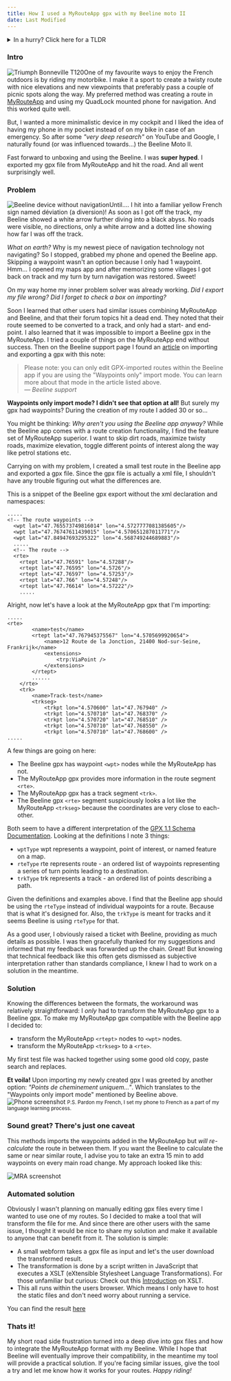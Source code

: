 ```yaml
---
title: How I used a MyRouteApp gpx with my Beeline moto II
date: Last Modified
---
```


<details name="TLDR">
  <summary>In a hurry? Click here for a TLDR</summary>
  <p>Testing out my new Beeline Moto II motorbike navigation, I ran into some compatibility issues with my routes created with the MyRouteApp. Upon inspecting both files I noticed a difference in the gpx file structure. Since a gpx is defined in XML I created small tool using JavaScript and XSLT to convert the MyRouteApp file to a Beeline compatible file. You can find the tool <a href="/utils/MyRouteApp-to-beeline" target = "_self">here</a></p>
</details>

### Intro
<img
  src="/assets/images/mra-beeline-bike.jpeg"
  alt="Triumph Bonneville T120"
  eleventy:widths="300"
  class="floatRight"
/>One of my favourite ways to enjoy the French outdoors is by riding my motorbike.
I make it a sport to create a twisty route with nice elevations and new viewpoints that preferably pass a couple of picnic spots along the way. My preferred method was creating a route in [MyRouteApp](https://www.MyRouteApp.com/en) and using my QuadLock mounted phone for navigation. And this worked quite well. 

But, I wanted a more minimalistic device in my cockpit and I liked the idea of having my phone in my pocket instead of on my bike in case of an emergency. 
So after some *"very deep research"* on YouTube and Google, I naturally found (or was influenced towards...) the Beeline Moto II. 

Fast forward to unboxing and using the Beeline. I was __super hyped__. I exported my gpx file from MyRouteApp and hit the road. And all went surprisingly well. 


### Problem
<img
  src="/assets/images/mra-beeline-device.jpeg"
  alt="Beeline device without navigation"
  eleventy:widths="200"
  class="floatLeft"
/>Until.... I hit into a familiar yellow French sign named déviation (a diversion)! As soon as I got off the track, my Beeline showed a white arrow further diving into a black abyss. No roads were visible, no directions, only a white arrow and a dotted line showing how far I was off the track. 

*What on earth?* Why is my newest piece of navigation technology not navigating? So I stopped, grabbed my phone and opened the Beeline app. Skipping a waypoint wasn't an option because I only had 1 waypoint. Hmm... I opened my maps app and after memorizing some villages I got back on track and my turn by turn navigation was restored. Sweet!

On my way home my inner problem solver was already working. *Did I export my file wrong? Did I forget to check a box on importing?*

Soon I learned that other users had similar issues combining MyRouteApp and Beeline, and that their forum topics hit a dead end. They noted that their route seemed to be converted to a track, and only had a start- and end-point. I also learned that it was impossible to import a Beeline gpx in the MyRouteApp. I tried a couple of things on the MyRouteApp end without success. Then on the Beeline support page I found an [article](https://support.beeline.co/en/articles/10570038-importing-and-exporting-gpx-routes) on importing and exporting a gpx with this note:

<blockquote>Please note: you can only edit GPX-imported routes within the Beeline app if you are using the "Waypoints only" import mode. You can learn more about that mode in the article listed above.
  <footer>
    <cite>— Beeline support</cite>
  </footer>
</blockquote>

__Waypoints only import mode? I didn't see that option at all!__ But surely my gpx had waypoints? During the creation of my route I added 30 or so...

You might be thinking: _Why aren't you using the Beeline app anyway?_ While the Beeline app comes with a route creation functionality, I find the feature set of MyRouteApp superior. I want to skip dirt roads, maximize twisty roads, maximize elevation, toggle different points of interest along the way like petrol stations etc.

Carrying on with my problem, I created a small test route in the Beeline app and exported a gpx file. Since the gpx file is actually a xml file, I shouldn't have any trouble figuring out what the differences are.

This is a snippet of the Beeline gpx export without the xml declaration and namespaces:
```
.....
<!-- The route waypoints -->
  <wpt lat="47.765573749816014" lon="4.5727777081385605"/>
  <wpt lat="47.76747611439015" lon="4.570651287011771"/>
  <wpt lat="47.84947693295322" lon="4.568749244689883"/>
  .....
  <!-- The route -->
  <rte>
    <rtept lat="47.76591" lon="4.57288"/>
    <rtept lat="47.76595" lon="4.5726"/>
    <rtept lat="47.76597" lon="4.57253"/>
    <rtept lat="47.766" lon="4.57248"/>
    <rtept lat="47.76614" lon="4.57222"/>
    .....
```

Alright, now let's have a look at the MyRouteApp gpx that I'm importing:

```
.....
<rte>
        <name>test</name>
        <rtept lat="47.767945375567" lon="4.5705699920654">
            <name>12 Route de la Jonction, 21400 Nod-sur-Seine, Frankrijk</name>
            <extensions>
                <trp:ViaPoint />
            </extensions>
        </rtept>
        ......
    </rte>
    <trk>
        <name>Track-test</name>
        <trkseg>
            <trkpt lon="4.570600" lat="47.767940" />
            <trkpt lon="4.570710" lat="47.768370" />
            <trkpt lon="4.570720" lat="47.768510" />
            <trkpt lon="4.570710" lat="47.768550" />
            <trkpt lon="4.570710" lat="47.768600" />
.....
```

A few things are going on here:
- The Beeline gpx has waypoint `<wpt>` nodes while the MyRouteApp has not.
- The MyRouteApp gpx provides more information in the route segment `<rte>`.
- The MyRouteApp gpx has a track segment `<trk>`.
- The Beeline gpx `<rte>` segment suspiciously looks a lot like the MyRouteApp `<trkseg>` because the coordinates are very close to each-other.

Both seem to have a different interpretation of the [GPX 1.1 Schema Documentation](http://www.topografix.com/GPX/1/1/#type_wptType). Looking at the definitions I note 3 things:
- `wptType` wpt represents a waypoint, point of interest, or named feature on a map.
- `rteType` rte represents route - an ordered list of waypoints representing a series of turn points leading to a destination.  
- `trkType` trk represents a track - an ordered list of points describing a path.  

Given the definitions and examples above. I find that the Beeline app should be using the `rteType` instead of individual waypoints for a route. Because that is what it's designed for. Also, the `trkType` is meant for tracks and it seems Beeline is using `rteType` for that. 

As a good user, I obviously raised a ticket with Beeline, providing as much details as possible. I was then gracefully thanked for my suggestions and informed that my feedback was forwarded up the chain. Great! But knowing that technical feedback like this often gets dismissed as subjective interpretation rather than standards compliance, I knew I had to work on a solution in the meantime.
### Solution
Knowing the differences between the formats, the workaround was relatively straightforward: I _only_ had to transform the MyRouteApp gpx to a Beeline gpx. To make my MyRouteApp gpx compatible with the Beeline app I decided to:
- transform the MyRouteApp  `<rtept>` nodes to `<wpt>` nodes. 
- transform the MyRouteApp `<trkseg>` to a `<rte>`.

My first test file was hacked together using some good old copy, paste search and replaces. 

__Et voila!__ Upon importing my newly created gpx I was greeted by another option: _"Points de cheminement uniquem..."_.
Which translates to the "Waypoints only import mode" mentioned by Beeline above. 
<img
  src="/assets/images/mra-beeline-screenshot.jpeg"
  alt="Phone screenshot"
  eleventy:widths="250"
  class="centerImage"
/>
<small>P.S. Pardon my French, I set my phone to French as a part of my language learning process. </small>

### Sound great? There's just one caveat
This methods imports the waypoints added in the MyRouteApp but _will re-calculate_ the route in between them. If you want the Beeline to calculate the same or near similar route, I advise you to take an extra 15 min to add waypoints on every main road change. My approach looked like this:

<img
  src="/assets/images/mra-beeline-mra-screenshot.png"
  alt="MRA screenshot"
  eleventy:widths="600"
  class="centerImage"
/>

### Automated solution
Obviously I wasn't planning on manually editing gpx files every time I wanted to use one of my routes. 
So I decided to make a tool that will transform the file for me. And since there are other users with the same issue, I thought it would be nice to share my solution and make it available to anyone that can benefit from it. The solution is simple:
- A small webform takes a gpx file as input and let's the user download the transformed result.
- The transformation is done by a script written in JavaScript that executes a XSLT (eXtensible Stylesheet Language Transformations). For those unfamiliar but curious: Check out this [Introduction](https://www.w3schools.com/xml/xsl_intro.asp) on XSLT.
- This all runs within the users browser. Which means I only have to host the static files and don't need worry about running a service.

You can find the result [here](https://data-integration.dev/utils/MyRouteApp-to-beeline)

### Thats it!
My short road side frustration turned into a deep dive into gpx files and how to integrate the MyRouteApp format with my Beeline. While I hope that Beeline will eventually improve their compatibility, in the meantime my tool will provide a practical solution. If you're facing similar issues, give the tool a try and let me know how it works for your routes. *Happy riding!*